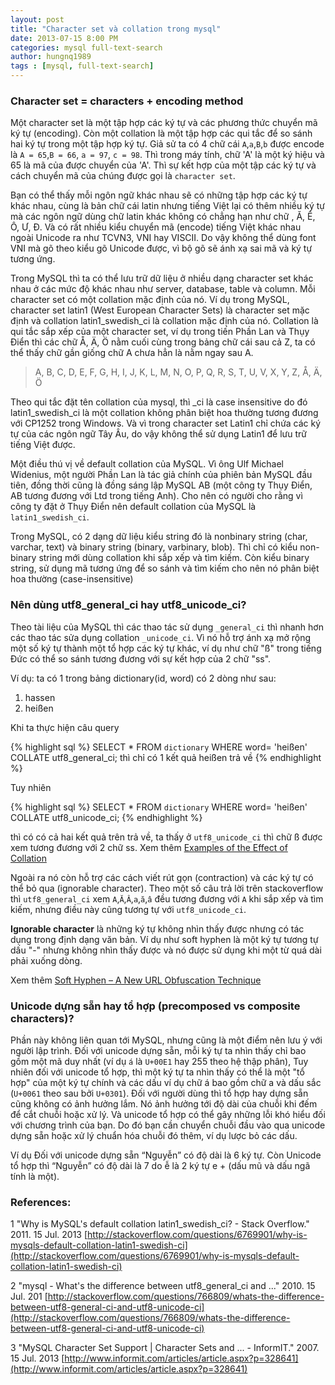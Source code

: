 ```yaml
---
layout: post
title: "Character set và collation trong mysql"
date: 2013-07-15 8:00 PM
categories: mysql full-text-search
author: hungnq1989
tags : [mysql, full-text-search]
---
```


### Character set = characters + encoding method

Một character set là một tập hợp các ký tự và các phương thức chuyển mã ký tự (encoding). Còn một collation là một tập hợp các qui tắc để so sánh hai ký tự trong một tập hợp ký tự. Giả sử ta có 4 chữ cái `A`,`a`,`B`,`b` được encode là `A = 65`,`B = 66`, `a = 97`, `c = 98`. Thì trong máy tính, chữ 'A' là một ký hiệu và 65 là mã của được chuyển của 'A'. Thì sự kết hợp của một tập các ký tự và cách chuyển mã của chúng được gọi là `character set`.

Bạn có thể thấy mỗi ngôn ngữ khác nhau sẽ có những tập hợp các ký tự khác nhau, cùng là bản chữ cái latin nhưng tiếng Việt lại có thêm nhiều ký tự mà các ngôn ngữ dùng chữ latin khác không có chẳng hạn như chữ  , Ă, Ê, Ô, Ư, Đ. Và có rất nhiều kiểu chuyển mã (encode) tiếng Việt khác nhau ngoài Unicode ra như TCVN3, VNI hay VISCII. Do vậy không thể dùng font VNI mà gõ theo kiểu gõ Unicode được, vì bộ gõ sẽ ánh xạ sai mã và ký tự tương ứng.


Trong MySQL thì ta có thể lưu trữ dữ liệu ở nhiều dạng character set khác nhau ở các mức độ khác nhau như server, database, table và column. Mỗi character set có một collation mặc định của nó. Ví dụ trong MySQL, character set latin1 (West European Character Sets) là character set mặc định và collation latin1_swedish_ci là collation mặc định của nó. Collation là qui tắc sắp xếp của một character set, ví dụ trong tiến Phần Lan và Thụy Điển thì các chữ Å, Ä, Ö nằm cuối cùng trong bảng chữ cái sau cả Z, ta có thể thấy chữ gần giống chữ A chưa hẳn là nằm ngay sau A.

> A, B, C, D, E, F, G, H, I, J, K, L, M, N, O, P, Q, R, S, T, U, V, X, Y, Z, Å, Ä, Ö

Theo qui tắc đặt tên collation của mysql, thì _ci là case insensitive do đó latin1_swedish_ci là một collation không phân biệt hoa thường tương đương với CP1252 trong Windows. Và vì trong character set Latin1 chỉ chứa các ký tự của các ngôn ngữ Tây Âu, do vậy không thể sử dụng Latin1 để lưu trữ tiếng Việt được.

Một điều thú vị về default collation của MySQL. Vì ông Ulf Michael Widenius, một người Phần Lan là tác giả chính của phiên bản MySQL đầu tiên, đồng thời cũng là đồng sáng lập MySQL AB (một công ty Thụy Điển, AB tương đương với Ltd trong tiếng Anh). Cho nên có người cho rằng vì công ty đặt ở Thụy Điển nên default collation của MySQL là `latin1_swedish_ci`.

Trong MySQL, có 2 dạng dữ liệu kiểu string đó là nonbinary string (char, varchar, text) và binary string (binary, varbinary, blob). Thì chỉ có kiểu non-binary string mới dùng collation khi sắp xếp và tìm kiếm. Còn kiểu binary string, sử dụng mã tương ứng để so sánh và tìm kiếm cho nên nó phân biệt hoa thường (case-insensitive)

### Nên dùng utf8_general_ci hay utf8_unicode_ci?

Theo tài liệu của MySQL thì các thao tác sử dụng `_general_ci` thì nhanh hơn các thao tác sửa dụng collation `_unicode_ci`. Vì nó hỗ trợ ánh xạ mở rộng một số ký tự thành một tổ hợp các ký tự khác, ví dụ như chữ "ß" trong tiếng Đức có thể so sánh tương đương với sự kết hợp của 2 chữ "ss".

Ví dụ: ta có 1 trong bảng dictionary(id, word) có 2 dòng như sau:
1. hassen
2. heißen

Khi ta thực hiện câu query

{% highlight sql %}
SELECT * FROM `dictionary` WHERE word= 'heißen' COLLATE utf8_general_ci; thì chỉ có 1 kết quả heißen trả về
{% endhighlight %}

Tuy nhiên

{% highlight sql %}
SELECT * FROM `dictionary` WHERE word= 'heißen' COLLATE utf8_unicode_ci;
{% endhighlight %}

thì có có cả hai kết quả trên trả về, ta thấy ở `utf8_unicode_ci` thì chữ ß được xem tương đương với 2 chữ ss. Xem thêm [Examples of the Effect of Collation](http://dev.mysql.com/doc/refman/5.0/en/charset-collation-effect.html)

Ngoài ra nó còn hỗ trợ các cách viết rút gọn (contraction) và các ký tự có thể bỏ qua (ignorable character). Theo một số câu trả lời trên stackoverflow thì `utf8_general_ci` xem `A`,`Ă`,`Â`,`a`,`ă`,`â` đều tương đương với `A` khi sắp xếp và tìm kiếm, nhưng điều này cũng tương tự với `utf8_unicode_ci`.

**Ignorable character** là những ký tự không nhìn thấy được nhưng có tác dụng trong định dạng văn bản. Ví dụ như soft hyphen là một ký tự tương tự dấu "-" nhưng không nhìn thấy được và nó được sử dụng khi một từ quá dài phải xuống dòng.

Xem thêm [Soft Hyphen – A New URL Obfuscation Technique](http://www.symantec.com/connect/blogs/soft-hyphen-new-url-obfuscation-technique)

### Unicode dựng sẵn hay tổ hợp (precomposed vs composite characters)?

Phần này không liên quan tới MySQL, nhưng cũng là một điểm nên lưu ý với người lập trình. Đối với unicode dựng sẵn, mỗi ký tự ta nhìn thấy chỉ bao gồm một mã duy nhất (ví dụ `á` là `U+00E1` hay 255 theo hệ thập phân), Tuy nhiên đối với unicode tổ hợp, thì một ký tự ta nhìn thấy có thể là một "tổ hợp" của một ký tự chính và các dấu ví dụ chữ á bao gồm chữ a và dấu sắc (`U+0061` theo sau bởi `U+0301`). Đối với người dùng thì tổ hợp hay dựng sẵn cũng không có ảnh hưởng lắm. Nó ảnh hưởng tới độ dài của chuỗi khi đếm để cắt chuỗi hoặc xử lý. Và unicode tổ hợp có thể gây những lỗi khó hiểu đối với chương trình của bạn. Do đó bạn cần chuyển chuỗi đầu vào qua unicode dựng sẵn hoặc xử lý chuẩn hóa chuỗi đó thêm, ví dụ lược bỏ các dấu.

Ví dụ
Đối với unicode dựng sẵn “Nguyễn” có độ dài là 6 ký tự. Còn Unicode tổ hợp thì “Nguyễn” có độ dài là 7 do ễ là 2 ký tự e + (dấu mũ và dấu ngã tính là một).

### References:

1 "Why is MySQL's default collation latin1_swedish_ci? - Stack Overflow." 2011. 15 Jul. 2013
[http://stackoverflow.com/questions/6769901/why-is-mysqls-default-collation-latin1-swedish-ci](http://stackoverflow.com/questions/6769901/why-is-mysqls-default-collation-latin1-swedish-ci)

2 "mysql - What's the difference between utf8_general_ci and ..." 2010. 15 Jul. 201 [http://stackoverflow.com/questions/766809/whats-the-difference-between-utf8-general-ci-and-utf8-unicode-ci](http://stackoverflow.com/questions/766809/whats-the-difference-between-utf8-general-ci-and-utf8-unicode-ci)

 3 "MySQL Character Set Support | Character Sets and ... - InformIT." 2007. 15 Jul. 2013
[http://www.informit.com/articles/article.aspx?p=328641](http://www.informit.com/articles/article.aspx?p=328641)
